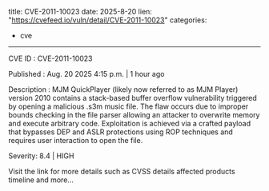  
title: CVE-2011-10023
date: 2025-8-20
lien: "https://cvefeed.io/vuln/detail/CVE-2011-10023"
categories:
  - cve
---

CVE ID : CVE-2011-10023

Published :  Aug. 20
2025
4:15 p.m. | 1 hour ago

Description : MJM QuickPlayer (likely now referred to as MJM Player) version 2010 contains a stack-based buffer overflow vulnerability triggered by opening a malicious .s3m music file. The flaw occurs due to improper bounds checking in the file parser
allowing an attacker to overwrite memory and execute arbitrary code. Exploitation is achieved via a crafted payload that bypasses DEP and ASLR protections using ROP techniques
and requires user interaction to open the file.

Severity: 8.4 | HIGH

Visit the link for more details
such as CVSS details
affected products
timeline
and more...

